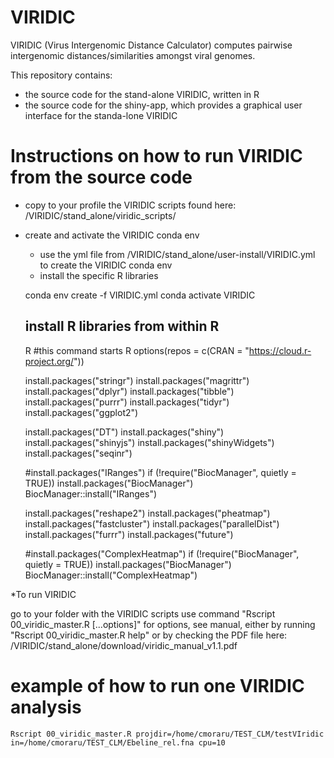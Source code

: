 # VIRIDIC
VIRIDIC (Virus Intergenomic Distance Calculator) computes pairwise intergenomic distances/similarities amongst viral genomes. 

This repository contains:
- the source code for the stand-alone VIRIDIC, written in R
- the source code for the shiny-app, which provides a graphical user interface for the standa-lone VIRIDIC


# Instructions on how to run VIRIDIC from the source code

* copy to your profile the VIRIDIC scripts found here: /VIRIDIC/stand_alone/viridic_scripts/

* create and activate the VIRIDIC conda env

	- use the yml file from /VIRIDIC/stand_alone/user-install/VIRIDIC.yml to create the VIRIDIC conda env
	- install the specific R libraries
	
	
	conda env create -f VIRIDIC.yml
	conda activate VIRIDIC

	## install R libraries from within R
	R  #this command starts R
	options(repos = c(CRAN = "https://cloud.r-project.org/"))

	install.packages("stringr")
	install.packages("magrittr")
	install.packages("dplyr")
	install.packages("tibble")
	install.packages("purrr")
	install.packages("tidyr")
	install.packages("ggplot2")

	install.packages("DT")
	install.packages("shiny")
	install.packages("shinyjs")
	install.packages("shinyWidgets")
	install.packages("seqinr")

	#install.packages("IRanges")
				if (!require("BiocManager", quietly = TRUE))
				    install.packages("BiocManager")
				BiocManager::install("IRanges")

	install.packages("reshape2")
	install.packages("pheatmap")
	install.packages("fastcluster")
	install.packages("parallelDist")
  install.packages("furrr")
	install.packages("future")

	#install.packages("ComplexHeatmap")
					if (!require("BiocManager", quietly = TRUE))
					    install.packages("BiocManager")
					BiocManager::install("ComplexHeatmap")
 
*To run VIRIDIC

go to your folder with the VIRIDIC scripts
use command "Rscript 00_viridic_master.R [...options]"
for options, see manual, either by running "Rscript 00_viridic_master.R help" or by checking the PDF file here: /VIRIDIC/stand_alone/download/viridic_manual_v1.1.pdf
 
# example of how to run one VIRIDIC analysis
	Rscript 00_viridic_master.R projdir=/home/cmoraru/TEST_CLM/testVIridic in=/home/cmoraru/TEST_CLM/Ebeline_rel.fna cpu=10
